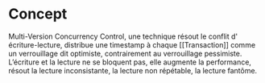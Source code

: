 
# Concept

Multi-Version Concurrency Control, une technique résout le conflit d' écriture-lecture, distribue une timestamp à chaque [[Transaction]] comme un verrouillage dit optimiste, contrairement au verrouillage pessimiste. L’écriture et la lecture ne se bloquent pas, elle augmente la performance, résout la lecture inconsistante, la lecture non répétable, la lecture fantôme.